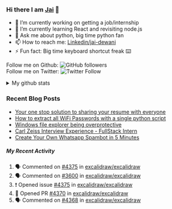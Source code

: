 
### Hi there I am [Jai](https://jaid.tech) 👋

- 🔭 I’m currently working on getting a job/internship
- 🌱 I’m currently learning React and revisiting node.js
- 💬 Ask me about python, big time python fan 
- 📫 How to reach me: [Linkedin/jai-dewani](https://www.linkedin.com/in/jai-dewani)
- ⚡ Fun fact: Big time keyboard shortcut freak :keyboard:

Follow me on Github: ![GitHub followers](https://img.shields.io/github/followers/jai-dewani?label=Follow&style=social)  
Follow me on Twitter: ![Twitter Follow](https://img.shields.io/twitter/follow/jai_dewani?label=Follow&style=social)  

<details>
  <summary>My github stats</summary>
  &nbsp;&nbsp;&nbsp;&nbsp;<img src="https://github-readme-stats.vercel.app/api?username=jai-dewani">
</details>  

### Recent Blog Posts
<!-- BLOG-POST-LIST:START -->
- [Your one stop solution to sharing your resume with everyone](https://jai-dewani.github.io/blogs/one-stop-solution-to-sharing-your-resume/)
- [How to extract all WiFi Passwords with a single python script](https://jai-dewani.github.io/blogs/extract-wifi-passwords/)
- [Windows file explorer being overprotective](https://jai-dewani.github.io/blogs/windows-file-structure/)
- [Carl Zeiss Interview Experience - FullStack Intern](https://jai-dewani.github.io/blogs/carl-zeiss-interview-experience/)
- [Create Your Own Whatsapp Spambot in 5 Minutes](https://jai-dewani.github.io/blogs/automate-whatsapp/)
<!-- BLOG-POST-LIST:END -->

##### My Recent Activity
<!--START_SECTION:activity-->
1. 🗣 Commented on [#4375](https://github.com/excalidraw/excalidraw/issues/4375) in [excalidraw/excalidraw](https://github.com/excalidraw/excalidraw)
2. 🗣 Commented on [#3600](https://github.com/excalidraw/excalidraw/issues/3600) in [excalidraw/excalidraw](https://github.com/excalidraw/excalidraw)
3. ❗️ Opened issue [#4375](https://github.com/excalidraw/excalidraw/issues/4375) in [excalidraw/excalidraw](https://github.com/excalidraw/excalidraw)
4. 💪 Opened PR [#4370](https://github.com/excalidraw/excalidraw/pull/4370) in [excalidraw/excalidraw](https://github.com/excalidraw/excalidraw)
5. 🗣 Commented on [#4368](https://github.com/excalidraw/excalidraw/issues/4368) in [excalidraw/excalidraw](https://github.com/excalidraw/excalidraw)
<!--END_SECTION:activity-->

